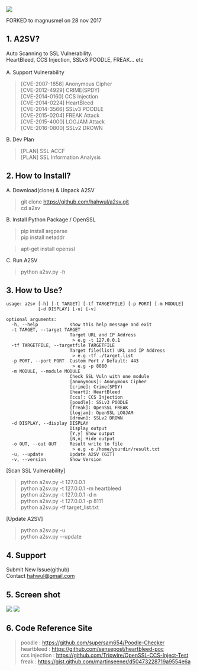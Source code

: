 <img src="https://cloud.githubusercontent.com/assets/13212227/26283701/dd5b48fe-3e67-11e7-8b54-96fb31c225b1.png">

 FORKED to magnusmel on 28 nov 2017

## 1. A2SV?
Auto Scanning to SSL Vulnerability.<br>
HeartBleed, CCS Injection, SSLv3 POODLE, FREAK... etc <br>
<br>
A. Support Vulnerability<br>
> [CVE-2007-1858] Anonymous Cipher<br>
> [CVE-2012-4929] CRIME(SPDY)<br>
> [CVE-2014-0160] CCS Injection<br>
> [CVE-2014-0224] HeartBleed<br>
> [CVE-2014-3566] SSLv3 POODLE<br>
> [CVE-2015-0204] FREAK Attack<br>
> [CVE-2015-4000] LOGJAM Attack<br>
> [CVE-2016-0800] SSLv2 DROWN<br>
 
B. Dev Plan<br>
> [PLAN] SSL ACCF<br>
> [PLAN] SSL Information Analysis<br>
 
## 2. How to Install?
A. Download(clone) & Unpack A2SV
> git clone https://github.com/hahwul/a2sv.git<br>
> cd a2sv<br>

B. Install Python Package / OpenSSL<br>
> pip install argparse<br>
> pip install netaddr<br>

> apt-get install openssl

C. Run A2SV<br>
> python a2sv.py -h

## 3. How to Use?

    usage: a2sv [-h] [-t TARGET] [-tf TARGETFILE] [-p PORT] [-m MODULE]
                [-d DISPLAY] [-u] [-v]

    optional arguments:
      -h, --help            show this help message and exit
      -t TARGET, --target TARGET
                            Target URL and IP Address
                             > e.g -t 127.0.0.1
      -tf TARGETFILE, --targetfile TARGETFILE
                            Target file(list) URL and IP Address
                             > e.g -tf ./target.list
      -p PORT, --port PORT  Custom Port / Default: 443
                             > e.g -p 8080
      -m MODULE, --module MODULE
                            Check SSL Vuln with one module
                            [anonymous]: Anonymous Cipher
                            [crime]: Crime(SPDY)
                            [heart]: HeartBleed
                            [ccs]: CCS Injection
                            [poodle]: SSLv3 POODLE
                            [freak]: OpenSSL FREAK
                            [logjam]: OpenSSL LOGJAM
                            [drown]: SSLv2 DROWN
      -d DISPLAY, --display DISPLAY
                            Display output
                            [Y,y] Show output
                            [N,n] Hide output
      -o OUT, --out OUT     Result write to file
                             > e.g -o /home/yourdir/result.txt
      -u, --update          Update A2SV (GIT)
      -v, --version         Show Version


[Scan SSL Vulnerability]<br>
> python a2sv.py -t 127.0.0.1<br>
> python a2sv.py -t 127.0.0.1 -m heartbleed<br>
> python a2sv.py -t 127.0.0.1 -d n<br>
> python a2sv.py -t 127.0.0.1 -p 8111<br>
> python a2sv.py -tf target_list.txt<br>

[Update A2SV]<br>
> python a2sv.py -u<br>
> python a2sv.py --update<br>

## 4. Support
Submit New Issue(github)<br>
Contact hahwul@gmail.com
<br>

## 5. Screen shot
<img src="https://cloud.githubusercontent.com/assets/13212227/26360322/c67cc642-4012-11e7-9db3-31f25a94222d.png">
<img src="https://cloud.githubusercontent.com/assets/13212227/26360319/c6381718-4012-11e7-895f-87e5f42a8269.png">

## 6. Code Reference Site
> poodle : https://github.com/supersam654/Poodle-Checker<br>
> heartbleed : https://github.com/sensepost/heartbleed-poc<br>
> ccs injection : https://github.com/Tripwire/OpenSSL-CCS-Inject-Test<br>
> freak : https://gist.github.com/martinseener/d50473228719a9554e6a<br>


